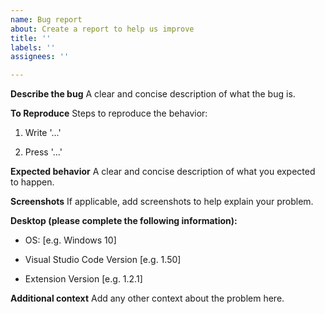 ```yaml
---
name: Bug report
about: Create a report to help us improve
title: ''
labels: ''
assignees: ''

---
```


**Describe the bug**
A clear and concise description of what the bug is.

**To Reproduce**
Steps to reproduce the behavior:

1. Write '...'

2. Press '...'

**Expected behavior**
A clear and concise description of what you expected to happen.

**Screenshots**
If applicable, add screenshots to help explain your problem.

**Desktop (please complete the following information):**

- OS: [e.g. Windows 10]

- Visual Studio Code Version [e.g. 1.50]

- Extension Version [e.g. 1.2.1]

**Additional context**
Add any other context about the problem here.
